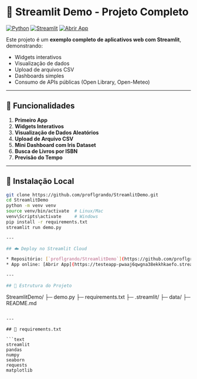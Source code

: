 # 🌟 Streamlit Demo - Projeto Completo

[![Python](https://img.shields.io/badge/Python-3.10+-blue?style=flat-square)](https://www.python.org/)
[![Streamlit](https://img.shields.io/badge/Streamlit-1.30+-orange?style=flat-square)](https://streamlit.io/)
[![Abrir App](https://img.shields.io/badge/Abrir%20App-Streamlit-brightgreen?style=flat-square)](https://testeapp-pwaaj6qwgna38ekkhkaefo.streamlit.app/)

Este projeto é um **exemplo completo de aplicativos web com Streamlit**, demonstrando:

- Widgets interativos
- Visualização de dados
- Upload de arquivos CSV
- Dashboards simples
- Consumo de APIs públicas (Open Library, Open-Meteo)

---

## 🚀 Funcionalidades

1. **Primeiro App**
2. **Widgets Interativos**
3. **Visualização de Dados Aleatórios**
4. **Upload de Arquivo CSV**
5. **Mini Dashboard com Iris Dataset**
6. **Busca de Livros por ISBN**
7. **Previsão do Tempo**

---

## 💾 Instalação Local

```bash
git clone https://github.com/proflgrando/StreamlitDemo.git
cd StreamlitDemo
python -m venv venv
source venv/bin/activate  # Linux/Mac
venv\Scripts\activate     # Windows
pip install -r requirements.txt
streamlit run demo.py

---

## ☁️ Deploy no Streamlit Cloud

* Repositório: [`proflgrando/StreamlitDemo`](https://github.com/proflgrando/StreamlitDemo)
* App online: [Abrir App](https://testeapp-pwaaj6qwgna38ekkhkaefo.streamlit.app/)

---

## 📂 Estrutura do Projeto

```
StreamlitDemo/
├─ demo.py
├─ requirements.txt
├─ .streamlit/
├─ data/
├─ README.md
```

---

## 📄 requirements.txt

```text
streamlit
pandas
numpy
seaborn
requests
matplotlib
```

```





